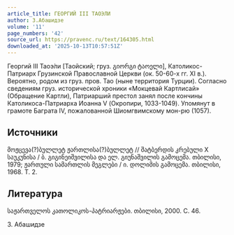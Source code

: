 ```yaml
---
article_title: ГЕОРГИЙ III ТАОЭЛИ
author: З.Абашидзе
volume: '11'
page_numbers: '42'
source_url: https://pravenc.ru/text/164305.html
downloaded_at: '2025-10-13T10:57:51Z'
---
```


Георгий III Таоэ́ли [Таойский; груз. გიორგი ტაოელი], Католикос-Патриарх Грузинской Православной Церкви (ок. 50-60-х гг. XI в.). Вероятно, родом из груз. пров. Тао (ныне территория Турции). Согласно сведениям груз. исторической хроники «Мокцевай Картлисай» (Обращение Картли), Патриарший престол занял после кончины Католикоса-Патриарха Иоанна V (Окропири, 1033-1049). Упомянут в грамоте Баграта IV, пожалованной Шиомгвимскому мон-рю (1057).

## Источники

მოჟცევა(?)ბულლეტ ჟართლისა(?)ბულლეტ // შატბერდის კრებული X საუკუნისა / ბ. გიგინეიშვილისა და ელ. გიუნაშვილის გამოცემა. თბილისი, 1979; ჟართული სამართლის მეგლები / ი. დოლიმის გამოცემა. თბილისი, 1968. Т. 2.

## Литература

საჟართველოს კათოლიკოს-პატრიარჟები. თბილისი, 2000. С. 46.

З.  Абашидзе
